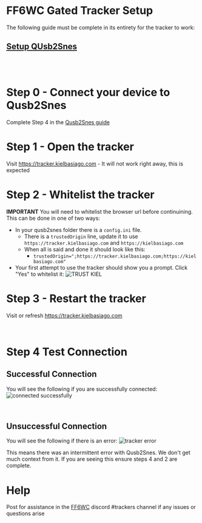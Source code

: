# FF6WC Gated Tracker Setup
The following guide must be complete in its entirety for the tracker to work: 

## [Setup QUsb2Snes](./qusb2snes.md)
<br>
<br>

# Step 0 - Connect your device to Qusb2Snes
Complete Step 4 in the [Qusb2Snes guide](./qusb2snes.md)

# Step 1 - Open the tracker
Visit https://tracker.kielbasiago.com - It will not work right away, this is expected

# Step 2 - Whitelist the tracker
 **IMPORTANT** You will need to whitelist the browser url before continuining. This can be done in one of two ways:
- In your qusb2snes folder there is a `config.ini` file.
    -  There is a `trustedOrigin` line, update it to use `https://tracker.kielbasiago.com` and `https://kielbasiago.com`
    -  When all is said and done it should look like this:
        - `trustedOrigin=";https://tracker.kielbasiago.com;https://kielbasiago.com"`
- Your first attempt to use the tracker should show you a prompt. Click "Yes" to whitelist it: ![TRUST KIEL](https://kielbasiago.com/assets/3-trust-kiel.png)


# Step 3 - Restart the tracker 
Visit or refresh https://tracker.kielbasiago.com 

<br>

# Step 4 Test Connection
## Successful Connection 
You will see the following if you are successfully connected: ![connected successfully](https://i.imgur.com/MxaWnV6.png)

<br>

## Unsuccessful Connection

 You will see the following if there is an error:
 ![tracker error](https://i.imgur.com/kS0ocIE.png)

This means there was an intermittent error with Qusb2Snes. We don't get much context from it. If you are seeing this ensure steps 4 and 2 are complete.

# Help
Post for assistance in the [FF6WC](https://ff6wc.com/) discord #trackers channel if any issues or questions arise